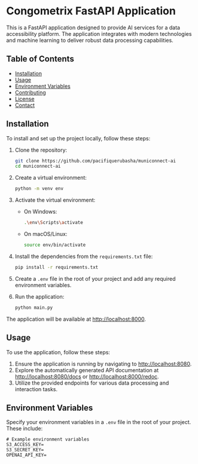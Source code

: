 # Congometrix FastAPI Application

This is a FastAPI application designed to provide AI services for a data accessibility platform. The application integrates with modern technologies and machine learning to deliver robust data processing capabilities.

## Table of Contents

- [Installation](#installation)
- [Usage](#usage)
- [Environment Variables](#environment-variables)
- [Contributing](#contributing)
- [License](#license)
- [Contact](#contact)

## Installation

To install and set up the project locally, follow these steps:

1. Clone the repository:
    ```bash
    git clone https://github.com/pacifiquerubasha/municonnect-ai
    cd municonnect-ai
    ```

2. Create a virtual environment:
    ```bash
    python -m venv env
    ```

3. Activate the virtual environment:
    - On Windows:
        ```bash
        .\env\Scripts\activate
        ```
    - On macOS/Linux:
        ```bash
        source env/bin/activate
        ```

4. Install the dependencies from the `requirements.txt` file:
    ```bash
    pip install -r requirements.txt
    ```

5. Create a `.env` file in the root of your project and add any required environment variables.

6. Run the application:
    ```bash
    python main.py
    ```

The application will be available at [http://localhost:8000](http://localhost:8000).

## Usage

To use the application, follow these steps:

1. Ensure the application is running by navigating to [http://localhost:8080](http://localhost:8080).
2. Explore the automatically generated API documentation at [http://localhost:8080/docs](http://localhost:8080/docs) or [http://localhost:8000/redoc](http://localhost:8080/redoc).
3. Utilize the provided endpoints for various data processing and interaction tasks.

## Environment Variables

Specify your environment variables in a `.env` file in the root of your project. These include:

```env
# Example environment variables
S3_ACCESS_KEY=
S3_SECRET_KEY=
OPENAI_API_KEY=

